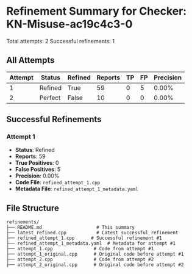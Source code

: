 # Refinement Summary for Checker: KN-Misuse-ac19c4c3-0

Total attempts: 2
Successful refinements: 1

## All Attempts

| Attempt | Status | Refined | Reports | TP | FP | Precision |
|---------|--------|---------|---------|----|----|----------|
| 1 | Refined | True | 59 | 0 | 5 | 0.00% |
| 2 | Perfect | False | 10 | 0 | 0 | 0.00% |

## Successful Refinements

### Attempt 1
- **Status**: Refined
- **Reports**: 59
- **True Positives**: 0
- **False Positives**: 5
- **Precision**: 0.00%
- **Code File**: `refined_attempt_1.cpp`
- **Metadata File**: `refined_attempt_1_metadata.yaml`

## File Structure

```
refinements/
├── README.md                    # This summary
├── latest_refined.cpp           # Latest successful refinement
├── refined_attempt_1.cpp      # Successful refinement #1
├── refined_attempt_1_metadata.yaml  # Metadata for attempt #1
├── attempt_1.cpp               # Code from attempt #1
├── attempt_1_original.cpp      # Original code before attempt #1
├── attempt_2.cpp               # Code from attempt #2
├── attempt_2_original.cpp      # Original code before attempt #2
```
